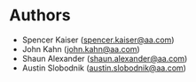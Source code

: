 # Authors

- Spencer Kaiser (spencer.kaiser@aa.com)
- John Kahn (john.kahn@aa.com)
- Shaun Alexander (shaun.alexander@aa.com)
- Austin Slobodnik (austin.slobodnik@aa.com)